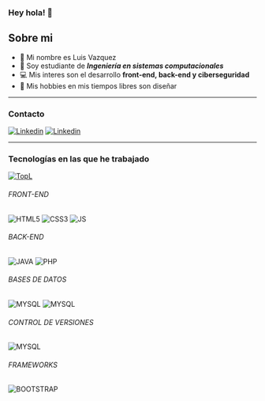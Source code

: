 ### Hey hola! 👋

## Sobre mi

- :man: Mi nombre es Luis Vazquez
- :notebook: Soy estudiante de **_Ingeniería en sistemas computacionales_** 
- :computer: Mis interes son el desarrollo **front-end, back-end y ciberseguridad** 
- :art: Mis hobbies en mis tiempos libres son diseñar 
- - - 

### Contacto
[![Linkedin](https://img.shields.io/badge/LinkedIn-0077B5?style=for-the-badge&logo=linkedin&logoColor=white)](https://www.linkedin.com/in/luis-angel-vazquez-carrillo-a89857181/) [![Linkedin](https://img.shields.io/badge/Gmail-D14836?style=for-the-badge&logo=gmail&logoColor=white)](https://www.linkedin.com/in/luis-angel-vazquez-carrillo-a89857181/)
- - -
### Tecnologías en las que he trabajado
[![TopL](https://github-readme-stats.vercel.app/api/top-langs/?username=LuisVCTec&layout=compact)](https://github.com/LuisVCTec/github-readme-stats)

###### FRONT-END
![HTML5](https://img.shields.io/badge/HTML5-E34F26?style=for-the-badge&logo=html5&logoColor=white) ![CSS3](https://img.shields.io/badge/CSS3-1572B6?style=for-the-badge&logo=css3&logoColor=white) ![JS](https://img.shields.io/badge/JavaScript-323330?style=for-the-badge&logo=javascript&logoColor=F7DF1E) 

###### BACK-END
![JAVA](	https://img.shields.io/badge/Java-ED8B00?style=for-the-badge&logo=java&logoColor=white) ![PHP](https://img.shields.io/badge/PHP-777BB4?style=for-the-badge&logo=php&logoColor=white)

###### BASES DE DATOS
![MYSQL](https://img.shields.io/badge/MySQL-00000F?style=for-the-badge&logo=mysql&logoColor=white)
![MYSQL](https://img.shields.io/badge/Microsoft_SQL_Server-CC2927?style=for-the-badge&logo=microsoft-sql-server&logoColor=white)

###### CONTROL DE VERSIONES
![MYSQL](https://img.shields.io/badge/Git-E34F26?style=for-the-badge&logo=git&logoColor=white)


###### FRAMEWORKS
![BOOTSTRAP](https://img.shields.io/badge/Bootstrap-563D7C?style=for-the-badge&logo=bootstrap&logoColor=white)
